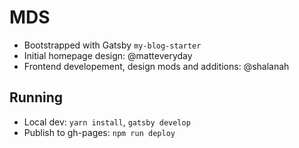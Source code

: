 # MDS
- Bootstrapped with Gatsby `my-blog-starter`
- Initial homepage design: @matteveryday
- Frontend developement, design mods and additions: @shalanah

## Running
- Local dev: `yarn install`, `gatsby develop`
- Publish to gh-pages: `npm run deploy`
